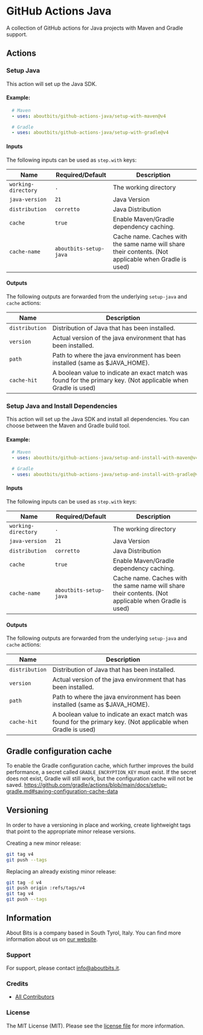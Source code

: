 # GitHub Actions Java

A collection of GitHub actions for Java projects with Maven and Gradle support.

## Actions

### Setup Java

This action will set up the Java SDK.

#### Example:

```yaml
  # Maven
  - uses: aboutbits/github-actions-java/setup-with-maven@v4

  # Gradle
  - uses: aboutbits/github-actions-java/setup-with-gradle@v4
```

#### Inputs

The following inputs can be used as `step.with` keys:

| Name                | Required/Default       | Description                                                                                           |
|---------------------|------------------------|-------------------------------------------------------------------------------------------------------|
| `working-directory` | `.`                    | The working directory                                                                                 |
| `java-version`      | `21`                   | Java Version                                                                                          |
| `distribution`      | `corretto`             | Java Distribution                                                                                     |
| `cache`             | `true`                 | Enable Maven/Gradle dependency caching.                                                               |
| `cache-name`        | `aboutbits-setup-java` | Cache name. Caches with the same name will share their contents. (Not applicable when Gradle is used) |

#### Outputs

The following outputs are forwarded from the underlying `setup-java` and `cache` actions:

| Name           | Description                                                                                                    |
|----------------|----------------------------------------------------------------------------------------------------------------|
| `distribution` | Distribution of Java that has been installed.                                                                  |
| `version`      | Actual version of the java environment that has been installed.                                                |
| `path`         | Path to where the java environment has been installed (same as $JAVA_HOME).                                    |
| `cache-hit`    | A boolean value to indicate an exact match was found for the primary key. (Not applicable when Gradle is used) |

### Setup Java and Install Dependencies

This action will set up the Java SDK and install all dependencies.
You can choose between the Maven and Gradle build tool.

#### Example:

```yaml
  # Maven
  - uses: aboutbits/github-actions-java/setup-and-install-with-maven@v4

  # Gradle
  - uses: aboutbits/github-actions-java/setup-and-install-with-gradle@v4
```

#### Inputs

The following inputs can be used as `step.with` keys:

| Name                | Required/Default       | Description                                                                                           |
|---------------------|------------------------|-------------------------------------------------------------------------------------------------------|
| `working-directory` | `.`                    | The working directory                                                                                 |
| `java-version`      | `21`                   | Java Version                                                                                          |
| `distribution`      | `corretto`             | Java Distribution                                                                                     |
| `cache`             | `true`                 | Enable Maven/Gradle dependency caching.                                                               |
| `cache-name`        | `aboutbits-setup-java` | Cache name. Caches with the same name will share their contents. (Not applicable when Gradle is used) |

#### Outputs

The following outputs are forwarded from the underlying `setup-java` and `cache` actions:

| Name           | Description                                                                                                    |
|----------------|----------------------------------------------------------------------------------------------------------------|
| `distribution` | Distribution of Java that has been installed.                                                                  |
| `version`      | Actual version of the java environment that has been installed.                                                |
| `path`         | Path to where the java environment has been installed (same as $JAVA_HOME).                                    |
| `cache-hit`    | A boolean value to indicate an exact match was found for the primary key. (Not applicable when Gradle is used) |

## Gradle configuration cache

To enable the Gradle configuration cache, which further improves the build performance, a secret called `GRADLE_ENCRYPTION_KEY` must exist.
If the secret does not exist, Gradle will still work, but the configuration cache will not be saved.
https://github.com/gradle/actions/blob/main/docs/setup-gradle.md#saving-configuration-cache-data

## Versioning

In order to have a versioning in place and working, create lightweight tags that point to the appropriate minor release
versions.

Creating a new minor release:

```bash
git tag v4
git push --tags
```

Replacing an already existing minor release:

```bash
git tag -d v4
git push origin :refs/tags/v4
git tag v4
git push --tags
```

## Information

About Bits is a company based in South Tyrol, Italy. You can find more information about us
on [our website](https://aboutbits.it).

### Support

For support, please contact [info@aboutbits.it](mailto:info@aboutbits.it).

### Credits

- [All Contributors](../../contributors)

### License

The MIT License (MIT). Please see the [license file](license.md) for more information.
